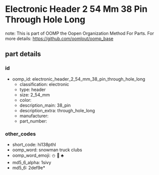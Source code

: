 # Electronic Header 2 54 Mm 38 Pin Through Hole Long  

note: This is part of OOMP the Oopen Organization Method For Parts. For more details: https://github.com/oomlout/oomp_base

##  part details





### id
* oomp_id: electronic_header_2_54_mm_38_pin_through_hole_long
  * classification: electronic
  * type: header
  * size: 2_54_mm
  * color: 
  * description_main: 38_pin
  * description_extra: through_hole_long
  * manufacturer: 
  * part_number: 

### other_codes
* short_code: hi138pthl
* oomp_word: snowman truck clubs
* oomp_word_emoji: :snowman: :truck: :clubs:
* md5_6_alpha: 1sivy
* md5_6: 2def9e* 